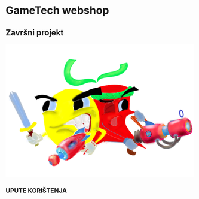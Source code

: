 # GameTech webshop
## Završni projekt
![alt text](https://github.com/kruno-buki/gt_webshop_zavrsni/blob/main//public/IMG/Ratnici_artistic.png?raw=true)

### UPUTE KORIŠTENJA
